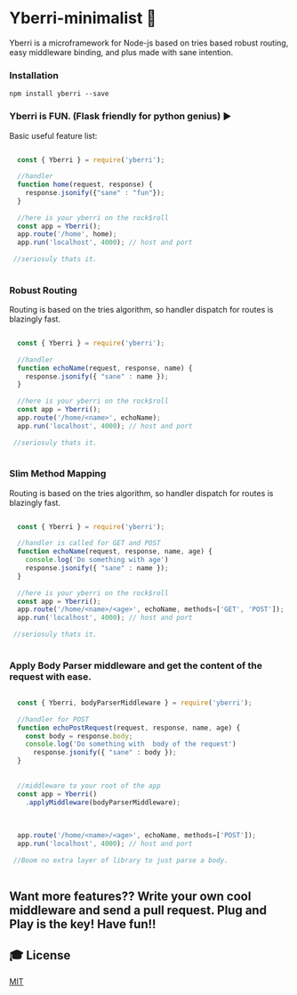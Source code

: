 # Yberri-minimalist 🚀

Yberri is a microframework for Node-js based on tries based robust routing, easy middleware binding, and plus made with sane intention.

### Installation

```shell
npm install yberri --save
```

### Yberri is FUN. (Flask friendly for python genius) ▶️ 
Basic useful feature list:

```javascript

  const { Yberri } = require('yberri');
  
  //handler
  function home(request, response) {
  	response.jsonify({"sane" : "fun"});
  }
  
  //here is your yberri on the rock$roll
  const app = Yberri();
  app.route('/home', home);
  app.run('localhost', 4000); // host and port
  
 //seriosuly thats it. 
  

```


### Robust Routing
Routing is based on the tries algorithm, so handler dispatch for routes is blazingly fast.
```javascript

  const { Yberri } = require('yberri');
  
  //handler
  function echoName(request, response, name) {
  	response.jsonify({ "sane" : name });
  }
  
  //here is your yberri on the rock$roll
  const app = Yberri();
  app.route('/home/<name>', echoName);
  app.run('localhost', 4000); // host and port
  
 //seriosuly thats it. 
  

```

### Slim Method Mapping 
Routing is based on the tries algorithm, so handler dispatch for routes is blazingly fast.
```javascript

  const { Yberri } = require('yberri');
  
  //handler is called for GET and POST
  function echoName(request, response, name, age) {
  	console.log('Do something with age')
  	response.jsonify({ "sane" : name });
  }
  
  //here is your yberri on the rock$roll
  const app = Yberri();
  app.route('/home/<name>/<age>', echoName, methods=['GET', 'POST']);
  app.run('localhost', 4000); // host and port
  
 //seriosuly thats it. 
  

```

### Apply Body Parser middleware and get the content of the request with ease. 

```javascript

  const { Yberri, bodyParserMiddleware } = require('yberri');
  
  //handler for POST
  function echoPostRequest(request, response, name, age) {
    const body = response.body;
    console.log('Do something with  body of the request')
 	  response.jsonify({ "sane" : body });
  }
  
  
  //middleware to your root of the app
  const app = Yberri()
    .applyMiddleware(bodyParserMiddleware);
    
  
  
  app.route('/home/<name>/<age>', echoName, methods=['POST']);
  app.run('localhost', 4000); // host and port
  
 //Boom no extra layer of library to just parse a body. 
  

```

## Want more features?? Write your own cool middleware and send a pull request. Plug and Play is the key! Have fun!!
## 🎓 License

[MIT](http://webpro.mit-license.org/)





